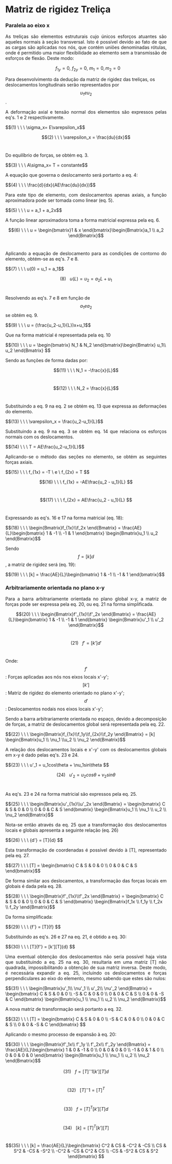 <script src="https://polyfill.io/v3/polyfill.min.js?features=es6"></script> 
<script id="MathJax-script" async src="https://cdn.jsdelivr.net/npm/mathjax@3/es5/tex-mml-chtml.js"></script>
    
# Matriz de rigidez Treliça
### Paralela ao eixo x

<p style="text-align: justify;">As treliças são elementos estruturais cujo únicos esforços atuantes são aqueles normais à seção transversal. Isto é possível devido ao fato de que as cargas são aplicadas nos nós, que contém uniões denominadas rótulas, onde é permitido uma maior flexibilidade ao elemento sem a transmissão de esforços de flexão. Deste modo:</p>

$$ \ \ \    f_{1y} = 0, \ f_{2y} = 0, \ m_{1} = 0, m_{2} = 0 $$

Para desenvolvimento da dedução da matriz de rigidez das treliças, os deslocamentos longitudinais serão representados por $$u_1 e u_2 $$.<br/> 
<p style="text-align: justify;">A deformação axial e tensão normal dos elementos são expressos pelas eq's. 1 e 2 respectivamente. </p>
$$(1) \ \ \     \sigma_x= E\varepsilon_x$$<br/>

$$(2) \ \ \     \varepsilon_x = \frac{du}{dx}$$<br/>

<p style="text-align: justify;">Do equilíbrio de forças, se obtém eq. 3.</p>
$$(3) \ \ \     A\sigma_x= T = constante$$<br/>

<p style="text-align: justify;">A equação que governa o deslocamento será portanto a eq. 4:</p>
$$(4) \ \ \     \frac{d}{dx}(AE\frac{du}{dx})$$<br/>

<p style="text-align: justify;">Para este tipo de elemento, com deslocamentos apenas axiais, a função aproximadora pode ser tomada como linear (eq. 5). </p>
$$(5) \ \ \     u = a_1 + a_2x$$<br/>

<p style="text-align: justify;">A função linear aproximadora toma a forma matricial expressa pela eq. 6.</p>

$$(6) \ \ \     u = \begin{bmatrix}1 & x \end{bmatrix}\begin{Bmatrix}a_1 \\ a_2 \end{Bmatrix}$$<br/>

<p style="text-align: justify;">Aplicando a equação de deslocamento para as condições de contorno do elemento, obtém-se as eq's. 7 e 8. </p>
$$(7) \ \ \     u(0) = u_1 = a_1$$<br/>

$$(8) \ \ \     u(L) = u_2 = a_2L + u_1$$<br/>

Resolvendo as eq's. 7 e 8 em função de $$ a_1 e a_2$$ se obtém eq. 9.
<p style="text-align: justify;"> </p>
$$(9) \ \ \     u = (\frac{u_2-u_1}{L})x+u_1$$<br/>

<p style="text-align: justify;">Que na forma matricial é representada pela eq. 10 </p>
$$(10) \ \ \     u = \begin{bmatrix} N_1 & N_2 \end{bmatrix}\begin{Bmatrix} u_1\\ u_2 \end{Bmatrix} $$<br/>

<p style="text-align: justify;">Sendo as funções de forma dadas por:</p>

$$(11) \ \ \    N_1 = -\frac{x}{L}$$<br/>

$$(12) \ \ \    N_2 = \frac{x}{L}$$<br/>

<p style="text-align: justify;">Substituindo a eq. 9 na eq. 2 se obtém eq. 13 que expressa as deformações do elemento.</p>
$$(13) \ \ \     \varepsilon_x = \frac{u_2-u_1}{L}$$<br/>

<p style="text-align: justify;">Substituindo a eq. 9 na eq. 3 se obtém eq. 14 que relaciona os esforços normais com os deslocamentos.</p>
$$(14) \ \ \     T = AE\frac{u_2-u_1}{L}$$<br/>

<p style="text-align: justify;">Aplicando-se o método das seções no elemento, se obtém as seguintes forças axiais.</p> 
$$(15) \ \ \     f_{1x} = -T \ e \ f_{2x} = T $$<br/>

$$(16) \ \ \     f_{1x} = -AE\frac{u_2 - u_1}{L} $$<br/>

$$(17) \ \ \     f_{2x} = AE\frac{u_2 - u_1}{L} $$<br/>

<p style="text-align: justify;">Expressando as eq's. 16 e 17 na forma matricial (eq. 18):
</p> 
$$(18) \ \ \    \begin{Bmatrix}f_{1x}\\f_2x
\end{Bmatrix} = \frac{AE}{L}\begin{bmatrix} 1 & -1 \\ -1 & 1 \end{bmatrix} \begin{Bmatrix}u_1 \\ u_2 \end{Bmatrix}$$<br/>

Sendo $${f} = [k]{d}$$, a matriz de rigidez será (eq. 19):
<p style="text-align: justify;"> </p> 
$$(19) \ \ \    [k] = \frac{AE}{L}\begin{bmatrix} 1 & -1 \\ -1 & 1 \end{bmatrix}$$<br/>

### Arbitrariamente orientada no plano x-y

<p style="text-align: justify;"> Para a barra arbitrariamente orientada no plano global x-y, a matriz de forças pode ser expressa pela eq. 20, ou eq. 21 na forma simplificada. </p> 

$$(20) \ \ \    \begin{Bmatrix}f'_{1x}\\f'_2x
\end{Bmatrix} = \frac{AE}{L}\begin{bmatrix} 1 & -1 \\ -1 & 1 \end{bmatrix} \begin{Bmatrix}u'_1 \\ u'_2 \end{Bmatrix}$$<br/>

$$(21) \ \ \     {f'} = [k']{d'} $$<br/>

Onde:
$${f'}$$: Forças aplicadas aos nós nos eixos locais x'-y';
$$[k']$$: Matriz de rigidez do elemento orientado no plano x'-y';
$${d'}$$: Deslocamentos nodais nos eixos locais x'-y';

<p style="text-align: justify;"> Sendo a barra arbitrariamente orientada no espaço, devido a decomposição de forças, a matriz de deslocamentos global será representada pela eq. 22. </p>
$$(22) \ \ \    \begin{Bmatrix}f_{1x}\\f_1y\\f_{2x}\\f_2y
\end{Bmatrix} = [k] \begin{Bmatrix}u_1 \\ \nu_1 \\u_2 \\ \nu_2 \end{Bmatrix}$$<br/>

<p style="text-align: justify;"> A relação dos deslocamentos locais e x'-y' com os deslocamentos globais em x-y é dado pelas eq's. 23 e 24. </p>
$$(23) \ \ \     u'_1 = u_1cos\theta + \nu_1sin\theta $$<br/>

$$(24) \ \ \     u'_2 = u_2cos\theta + \nu_2sin\theta $$<br/>

<p style="text-align: justify;"> As eq's. 23 e 24 na forma matricial são expressos pela eq. 25. </p>
$$(25) \ \ \    \begin{Bmatrix}u'_{1x}\\u'_2x
\end{Bmatrix} = \begin{bmatrix} C & S & 0 & 0 \\ 0 & 0 & C & S  \end{bmatrix} \begin{Bmatrix}u_1 \\ \nu_1 \\ u_2 \\ \nu_2 \end{Bmatrix}$$<br/>

<p style="text-align: justify;"> Nota-se então através da eq. 25 que a transformação dos deslocamentos locais e globais apresenta a seguinte relação (eq. 26) </p>
$$(26) \ \ \     {d'} = [T]{d} $$<br/>

<p style="text-align: justify;">Esta transformação de coordenadas é possível devido à [T], representado pela eq. 27.  </p>
$$(27) \ \ \   [T] = \begin{bmatrix} C & S & 0 & 0 \\ 0 & 0 & C & S  \end{bmatrix}$$<br/>

<p style="text-align: justify;"> De forma similar aos deslocamentos, a transformação das forças locais em globais é dada pela eq. 28. </p>
$$(28) \ \ \    \begin{Bmatrix}f'_{1x}\\f'_2x
\end{Bmatrix} = \begin{bmatrix} C & S & 0 & 0 \\ 0 & 0 & C & S  \end{bmatrix} \begin{Bmatrix}f_1x \\ f_1y \\ f_2x \\ f_2y \end{Bmatrix}$$<br/>

<p style="text-align: justify;"> Da forma simplificada: </p>
$$(29) \ \ \     {f'} = [T]{f} $$<br/>

<p style="text-align: justify;"> Substituindo as eq's. 26 e 27 na eq. 21, é obtido a eq. 30: </p>
$$(30) \ \ \     [T]{f'} = [k'][T]{d} $$<br/>

<p style="text-align: justify;"> Uma eventual obtenção dos deslocamentos não seria possível haja vista que substituindo a eq. 25 na eq. 30, resultaria em uma matriz [T] não quadrada, impossibilitando a obtenção de sua matriz inversa. Deste modo, é necessária expandir a eq. 25, incluindo os deslocamentos e forças perpendiculares ao eixo do elemento, mesmo sabendo que estes são nulos:  </p>
$$(31) \ \ \    \begin{Bmatrix}u'_1\\ \nu'_1 \\ u'_2\\ \nu'_2
\end{Bmatrix} = \begin{bmatrix} C & S & 0 & 0 \\ -S & C & 0 & 0 \\ 0 & 0 & C & S \\  0 & 0 & -S & C  \end{bmatrix} \begin{Bmatrix}u_1 \\ \nu_1 \\ u_2 \\ \nu_2 \end{Bmatrix}$$<br/>

<p style="text-align: justify;">A nova matriz de transformação será portanto a eq. 32.  </p>
$$(32) \ \ \    [T] = \begin{bmatrix} C & S & 0 & 0 \\ -S & C & 0 & 0 \\ 0 & 0 & C & S \\  0 & 0 & -S & C  \end{bmatrix} $$<br/>

<p style="text-align: justify;">Aplicando o mesmo processo de expansão à eq. 20:  </p>
$$(30) \ \ \    \begin{Bmatrix}f'_1x\\ f'_1y \\ f'_2x\\ f'_2y
\end{Bmatrix} = \frac{AE}{L}\begin{bmatrix} 1 & 0 & -1 & 0 \\ 0 & 0 & 0 & 0 \\ -1 & 0 & 1 & 0 \\  0 & 0 & 0 & 0  \end{bmatrix} \begin{Bmatrix}u_1 \\ \nu_1 \\ u_2 \\ \nu_2 \end{Bmatrix}$$<br/>



$$(31) \ \ \     {f} = [T]^-1[k'][T]{d} $$<br/>

$$(32) \ \ \     [T]^-1=[T]^T $$<br/>

$$(33) \ \ \     {f} = [T]^T[k'][T]{d} $$<br/>

$$(34) \ \ \     [k] = [T]^T[k'][T] $$<br/>

$$(35) \ \ \    [k] = \frac{AE}{L}\begin{bmatrix} C^2 & CS & -C^2 & -CS \\ CS & S^2 & -CS & -S^2 \\ -C^2 & -CS & C^2 & CS \\  -CS & -S^2 & CS & S^2  \end{bmatrix} $$<br/>

